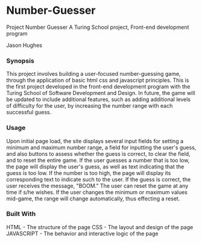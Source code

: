 # Number-Guesser



Project Number Guesser
A Turing School project, Front-end development program

Jason Hughes

### Synopsis

This project involves building a user-focused number-guessing game, through the application of basic html css and javascript principles. This is the first project developed in the front-end development program with the Turing School of Software Development and Design. In future, the game will be updated to include additional features, such as adding additional levels of difficulty for the user, by increasing the number range with each successful guess.

### Usage

Upon initial page load, the site displays several input fields for setting a minimum and maximum number range, a field for inputting the user's guess, and also buttons to assess whether the guess is correct, to clear the field, and to reset the entire game. If the user guesses a number that is too low, the page will display the user's guess, as well as text indicating that the guess is too low. If the number is too high, the page will display its corresponding text to indicate such to the user. If the guess is correct, the user receives the message, "BOOM." The user can reset the game at any time if s/he wishes. If the user changes the minimum or maximum values mid-game, the range will change automatically, thus effecting a reset.

### Built With

HTML - The structure of the page
CSS - The layout and design of the page
JAVASCRIPT - The behavior and interactive logic of the page
